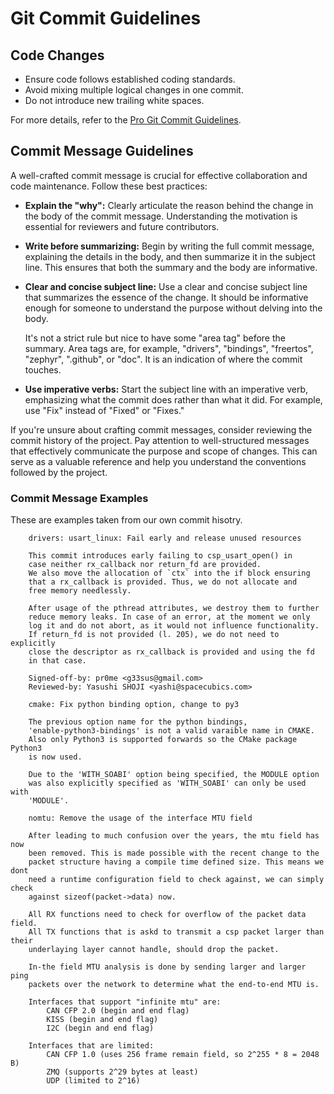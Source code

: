 # Git Commit Guidelines

## Code Changes

- Ensure code follows established coding standards.
- Avoid mixing multiple logical changes in one commit.
- Do not introduce new trailing white spaces.

For more details, refer to the [Pro Git Commit Guidelines][1].

## Commit Message Guidelines

A well-crafted commit message is crucial for effective collaboration
and code maintenance. Follow these best practices:

- **Explain the "why":** Clearly articulate the reason behind the
  change in the body of the commit message. Understanding the
  motivation is essential for reviewers and future contributors.

- **Write before summarizing:** Begin by writing the full commit
  message, explaining the details in the body, and then summarize it
  in the subject line. This ensures that both the summary and the body
  are informative.

- **Clear and concise subject line:** Use a clear and concise subject
  line that summarizes the essence of the change. It should be
  informative enough for someone to understand the purpose without
  delving into the body.

  It's not a strict rule but nice to have some "area tag" before the
  summary.  Area tags are, for example, "drivers", "bindings",
  "freertos", "zephyr", ".github", or "doc". It is an indication of
  where the commit touches.

- **Use imperative verbs:** Start the subject line with an imperative
  verb, emphasizing what the commit does rather than what it did. For
  example, use "Fix" instead of "Fixed" or "Fixes."

If you're unsure about crafting commit messages, consider reviewing
the commit history of the project. Pay attention to well-structured
messages that effectively communicate the purpose and scope of
changes. This can serve as a valuable reference and help you
understand the conventions followed by the project.

### Commit Message Examples

These are examples taken from our own commit hisotry.

```text
    drivers: usart_linux: Fail early and release unused resources

    This commit introduces early failing to csp_usart_open() in
    case neither rx_callback nor return_fd are provided.
    We also move the allocation of `ctx` into the if block ensuring
    that a rx_callback is provided. Thus, we do not allocate and
    free memory needlessly.

    After usage of the pthread attributes, we destroy them to further
    reduce memory leaks. In case of an error, at the moment we only
    log it and do not abort, as it would not influence functionality.
    If return_fd is not provided (l. 205), we do not need to explicitly
    close the descriptor as rx_callback is provided and using the fd
    in that case.

    Signed-off-by: pr0me <g33sus@gmail.com>
    Reviewed-by: Yasushi SHOJI <yashi@spacecubics.com>
```

```text
    cmake: Fix python binding option, change to py3

    The previous option name for the python bindings,
    'enable-python3-bindings' is not a valid varaible name in CMAKE.
    Also only Python3 is supported forwards so the CMake package Python3
    is now used.

    Due to the 'WITH_SOABI' option being specified, the MODULE option
    was also explicitly specified as 'WITH_SOABI' can only be used with
    'MODULE'.
```

```text
    nomtu: Remove the usage of the interface MTU field

    After leading to much confusion over the years, the mtu field has now
    been removed. This is made possible with the recent change to the
    packet structure having a compile time defined size. This means we dont
    need a runtime configuration field to check against, we can simply check
    against sizeof(packet->data) now.

    All RX functions need to check for overflow of the packet data field.
    All TX functions that is askd to transmit a csp packet larger than their
    underlaying layer cannot handle, should drop the packet.

    In-the field MTU analysis is done by sending larger and larger ping
    packets over the network to determine what the end-to-end MTU is.

    Interfaces that support "infinite mtu" are:
        CAN CFP 2.0 (begin and end flag)
        KISS (begin and end flag)
        I2C (begin and end flag)

    Interfaces that are limited:
        CAN CFP 1.0 (uses 256 frame remain field, so 2^255 * 8 = 2048 B)
        ZMQ (supports 2^29 bytes at least)
        UDP (limited to 2^16)
```

[1]: https://git-scm.com/book/en/v2/Distributed-Git-Contributing-to-a-Project#_commit_guidelines
